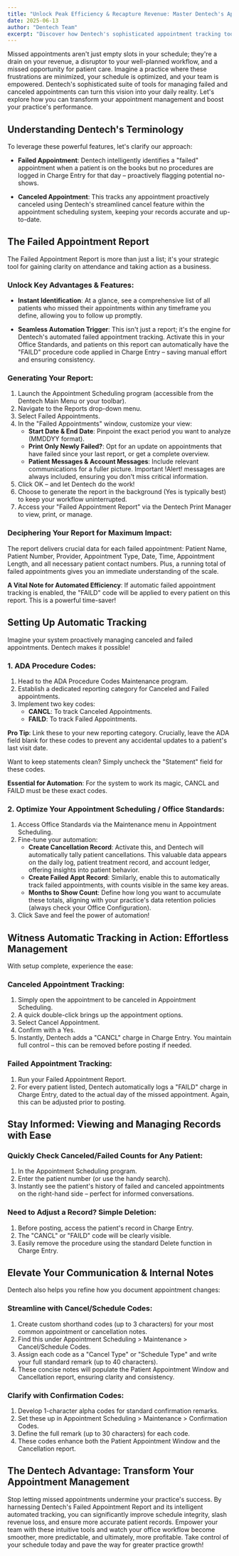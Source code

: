 ```yaml
---
title: "Unlock Peak Efficiency & Recapture Revenue: Master Dentech's Appointment Tracking Solutions"
date: 2025-06-13
author: "Dentech Team"
excerpt: "Discover how Dentech's sophisticated appointment tracking tools can minimize missed appointments, optimize your schedule, and boost your practice's performance."
---
```


Missed appointments aren't just empty slots in your schedule; they're a drain on your revenue, a disruptor to your well-planned workflow, and a missed opportunity for patient care. Imagine a practice where these frustrations are minimized, your schedule is optimized, and your team is empowered. Dentech's sophisticated suite of tools for managing failed and canceled appointments can turn this vision into your daily reality. Let's explore how you can transform your appointment management and boost your practice's performance.

## Understanding Dentech's Terminology

To leverage these powerful features, let's clarify our approach:

- **Failed Appointment**: Dentech intelligently identifies a "failed" appointment when a patient is on the books but no procedures are logged in Charge Entry for that day – proactively flagging potential no-shows.

- **Canceled Appointment**: This tracks any appointment proactively canceled using Dentech's streamlined cancel feature within the appointment scheduling system, keeping your records accurate and up-to-date.

## The Failed Appointment Report

The Failed Appointment Report is more than just a list; it's your strategic tool for gaining clarity on attendance and taking action as a business.

### Unlock Key Advantages & Features:

- **Instant Identification**: At a glance, see a comprehensive list of all patients who missed their appointments within any timeframe you define, allowing you to follow up promptly.

- **Seamless Automation Trigger**: This isn't just a report; it's the engine for Dentech's automated failed appointment tracking. Activate this in your Office Standards, and patients on this report can automatically have the "FAILD" procedure code applied in Charge Entry – saving manual effort and ensuring consistency.

### Generating Your Report:

1. Launch the Appointment Scheduling program (accessible from the Dentech Main Menu or your toolbar).
2. Navigate to the Reports drop-down menu.
3. Select Failed Appointments.
4. In the "Failed Appointments" window, customize your view:
   - **Start Date & End Date**: Pinpoint the exact period you want to analyze (MMDDYY format).
   - **Print Only Newly Failed?**: Opt for an update on appointments that have failed since your last report, or get a complete overview.
   - **Patient Messages & Account Messages**: Include relevant communications for a fuller picture. Important !Alert! messages are always included, ensuring you don't miss critical information.
5. Click OK – and let Dentech do the work!
6. Choose to generate the report in the background (Yes is typically best) to keep your workflow uninterrupted.
7. Access your "Failed Appointment Report" via the Dentech Print Manager to view, print, or manage.

### Deciphering Your Report for Maximum Impact:

The report delivers crucial data for each failed appointment: Patient Name, Patient Number, Provider, Appointment Type, Date, Time, Appointment Length, and all necessary patient contact numbers. Plus, a running total of failed appointments gives you an immediate understanding of the scale.

**A Vital Note for Automated Efficiency**: If automatic failed appointment tracking is enabled, the "FAILD" code will be applied to every patient on this report. This is a powerful time-saver!

## Setting Up Automatic Tracking

Imagine your system proactively managing canceled and failed appointments. Dentech makes it possible!

### 1. ADA Procedure Codes:

1. Head to the ADA Procedure Codes Maintenance program.
2. Establish a dedicated reporting category for Canceled and Failed appointments.
3. Implement two key codes:
   - **CANCL**: To track Canceled Appointments.
   - **FAILD**: To track Failed Appointments.

**Pro Tip**: Link these to your new reporting category. Crucially, leave the ADA field blank for these codes to prevent any accidental updates to a patient's last visit date.

Want to keep statements clean? Simply uncheck the "Statement" field for these codes.

**Essential for Automation**: For the system to work its magic, CANCL and FAILD must be these exact codes.

### 2. Optimize Your Appointment Scheduling / Office Standards:

1. Access Office Standards via the Maintenance menu in Appointment Scheduling.
2. Fine-tune your automation:
   - **Create Cancellation Record**: Activate this, and Dentech will automatically tally patient cancellations. This valuable data appears on the daily log, patient treatment record, and account ledger, offering insights into patient behavior.
   - **Create Failed Appt Record**: Similarly, enable this to automatically track failed appointments, with counts visible in the same key areas.
   - **Months to Show Count**: Define how long you want to accumulate these totals, aligning with your practice's data retention policies (always check your Office Configuration).
3. Click Save and feel the power of automation!

## Witness Automatic Tracking in Action: Effortless Management

With setup complete, experience the ease:

### Canceled Appointment Tracking:

1. Simply open the appointment to be canceled in Appointment Scheduling.
2. A quick double-click brings up the appointment options.
3. Select Cancel Appointment.
4. Confirm with a Yes.
5. Instantly, Dentech adds a "CANCL" charge in Charge Entry. You maintain full control – this can be removed before posting if needed.

### Failed Appointment Tracking:

1. Run your Failed Appointment Report.
2. For every patient listed, Dentech automatically logs a "FAILD" charge in Charge Entry, dated to the actual day of the missed appointment. Again, this can be adjusted prior to posting.

## Stay Informed: Viewing and Managing Records with Ease

### Quickly Check Canceled/Failed Counts for Any Patient:

1. In the Appointment Scheduling program.
2. Enter the patient number (or use the handy search).
3. Instantly see the patient's history of failed and canceled appointments on the right-hand side – perfect for informed conversations.

### Need to Adjust a Record? Simple Deletion:

1. Before posting, access the patient's record in Charge Entry.
2. The "CANCL" or "FAILD" code will be clearly visible.
3. Easily remove the procedure using the standard Delete function in Charge Entry.

## Elevate Your Communication & Internal Notes

Dentech also helps you refine how you document appointment changes:

### Streamline with Cancel/Schedule Codes:

1. Create custom shorthand codes (up to 3 characters) for your most common appointment or cancellation notes.
2. Find this under Appointment Scheduling > Maintenance > Cancel/Schedule Codes.
3. Assign each code as a "Cancel Type" or "Schedule Type" and write your full standard remark (up to 40 characters).
4. These concise notes will populate the Patient Appointment Window and Cancellation report, ensuring clarity and consistency.

### Clarify with Confirmation Codes:

1. Develop 1-character alpha codes for standard confirmation remarks.
2. Set these up in Appointment Scheduling > Maintenance > Confirmation Codes.
3. Define the full remark (up to 30 characters) for each code.
4. These codes enhance both the Patient Appointment Window and the Cancellation report.

## The Dentech Advantage: Transform Your Appointment Management

Stop letting missed appointments undermine your practice's success. By harnessing Dentech's Failed Appointment Report and its intelligent automated tracking, you can significantly improve schedule integrity, slash revenue loss, and ensure more accurate patient records. Empower your team with these intuitive tools and watch your office workflow become smoother, more predictable, and ultimately, more profitable. Take control of your schedule today and pave the way for greater practice growth!
